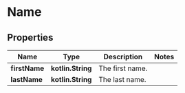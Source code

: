 
# Name

## Properties
Name | Type | Description | Notes
------------ | ------------- | ------------- | -------------
**firstName** | **kotlin.String** | The first name. | 
**lastName** | **kotlin.String** | The last name. | 



